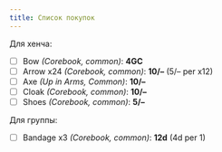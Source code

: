 ```yaml
---
title: Список покупок
---
```

Для хенча:
- [ ] Bow *(Corebook, common)*: **4GC**
- [ ] Arrow x24 *(Corebook, common)*: **10/–** (5/– per x12)
- [ ] Axe *(Up in Arms, Common)*: **10/–**
- [ ] Cloak *(Corebook, common)*: **10/–**
- [ ] Shoes *(Corebook, common)*: **5/–**

Для группы:
- [ ] Bandage x3 *(Corebook, common)*: **12d** (4d per 1)
